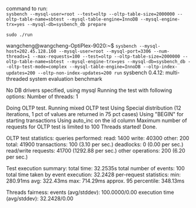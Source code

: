 command to run:  
`sysbench --mysql-user=root --test=oltp --oltp-table-size=2000000 --oltp-table-name=sbtest --mysql-table-engine=InnoDB --mysql-engine-trx=yes --mysql-db=sysbench_db prepare` 

`sudo ./run`  
  
wangcheng@wangcheng-OptiPlex-9020:~$ `sysbench --mysql-host=202.45.128.160 --mysql-user=root --mysql-port=3306 --num-threads=1 --max-requests=100 --test=oltp --oltp-table-size=2000000 --oltp-table-name=sbtest --mysql-engine-trx=yes --mysql-db=sysbench_db --oltp-test-mode=complex --mysql-table-engine=InnoDB --oltp-index-updates=200 --oltp-non-index-updates=200 run`
sysbench 0.4.12:  multi-threaded system evaluation benchmark

No DB drivers specified, using mysql
Running the test with following options:
Number of threads: 1

Doing OLTP test.
Running mixed OLTP test
Using Special distribution (12 iterations,  1 pct of values are returned in 75 pct cases)
Using "BEGIN" for starting transactions
Using auto_inc on the id column
Maximum number of requests for OLTP test is limited to 100
Threads started!
Done.

OLTP test statistics:
    queries performed:
        read:                            1400
        write:                           40300
        other:                           200
        total:                           41900
    transactions:                        100    (3.10 per sec.)
    deadlocks:                           0      (0.00 per sec.)
    read/write requests:                 41700  (1292.88 per sec.)
    other operations:                    200    (6.20 per sec.)

Test execution summary:
    total time:                          32.2535s
    total number of events:              100
    total time taken by event execution: 32.2428
    per-request statistics:
         min:                                280.91ms
         avg:                                322.43ms
         max:                                714.29ms
         approx.  95 percentile:             348.13ms

Threads fairness:
    events (avg/stddev):           100.0000/0.00
    execution time (avg/stddev):   32.2428/0.00

